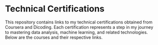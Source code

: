 # Technical Certifications
This repository contains links to my technical certifications obtained from Coursera and Dicoding. Each certification represents a step in my journey to mastering data analysis, machine learning, and related technologies. Below are the courses and their respective links.
